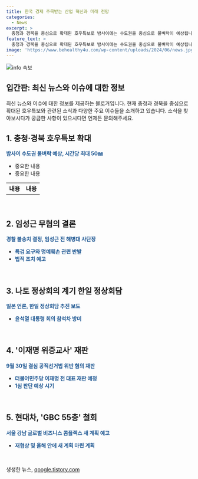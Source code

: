 ```yaml
---
title: 한국 경제 주목받는 산업 혁신과 미래 전망
categories:
  - News
excerpt: >
  충청과 경북을 중심으로 확대된 호우특보로 밤사이에는 수도권을 중심으로 물벼락이 예상됩니다. 경찰이 해병대원 순직 사건에서 임성근 무혐의 결정을 내린 가운데, 특검을 요구하는 목소리도 나오고 있습니다. 또한, 나토 정상회의를 계기로 한일 정상회담을 추진 중이며, 이재명 전 대표의 위증교사 재판은 9월 30일에 열릴 예정입니다. 현대차는 강남에 조성 중이던 GBC 55층 계획을 철회하고 원점 재협상에 들어갔습니다. #호우특보 #임성근 #나토정상회의 #이재명 #현대차그룹 #글로벌비즈니스콤플렉스
feature_text: >
  충청과 경북을 중심으로 확대된 호우특보로 밤사이에는 수도권을 중심으로 물벼락이 예상됩니다. 경찰이 해병대원 순직 사건에서 임성근 무혐의 결정을 내린 가운데, 특검을 요구하는 목소리도 나오고 있습니다. 또한, 나토 정상회의를 계기로 한일 정상회담을 추진 중이며, 이재명 전 대표의 위증교사 재판은 9월 30일에 열릴 예정입니다. 현대차는 강남에 조성 중이던 GBC 55층 계획을 철회하고 원점 재협상에 들어갔습니다. #호우특보 #임성근 #나토정상회의 #이재명 #현대차그룹 #글로벌비즈니스콤플렉스
image: 'https://www.behealthy4u.com/wp-content/uploads/2024/06/news.jpg'
---
```


<p><img src="https://www.behealthy4u.com/wp-content/uploads/2024/06/news.jpg" alt="info 속보" /></p>

<h2>입간판: 최신 뉴스와 이슈에 대한 정보</h2>

<p data-ke-size="size16">최신 뉴스와 이슈에 대한 정보를 제공하는 블로거입니다. 현재 충청과 경북을 중심으로 확대된 호우특보와 관련된 소식과 다양한 주요 이슈들을 소개하고 있습니다. 소식을 찾아보시다가 궁금한 사항이 있으시다면 언제든 문의해주세요.</p>

<h2 data-ke-size="size26">1. 충청·경북 호우특보 확대</h2>

<p><b><span style="color: #1a5490;">밤사이 수도권 물벼락 예상, 시간당 최대 50㎜</span></b></p>

<ul>
<li>중요한 내용</li>
<li>중요한 내용</li>
</ul>

<table>
<tbody>
<tr>
<td style="text-align: center; height: 17px;"><b>내용</b></td>
<td style="text-align: center; height: 17px;"><b>내용</b></td>
</tr>
</tbody>
</table>

<p data-ke-size="size16">&nbsp;</p>

<h2 data-ke-size="size26">2. 임성근 무혐의 결론</h2>

<p><b><span style="color: #1a5490;">경찰 불송치 결정, 임성근 전 해병대 사단장</span></b></p>

<ul>
  <li><b><span style="color: #1a5490;">특검 요구와 명예훼손 관련 반발</span></b></li>
  <li><b><span style="color: #1a5490;">법적 조치 예고</span></b></li>
</ul>

<p data-ke-size="size16">&nbsp;</p>

<h2 data-ke-size="size26">3. 나토 정상회의 계기 한일 정상회담</h2>

<p><b><span style="color: #1a5490;">일본 언론, 한일 정상회담 추진 보도</span></b></p>

<ul>
  <li><b><span style="color: #1a5490;">윤석열 대통령 회의 참석차 방미</span></b></li>
</ul>

<p data-ke-size="size16">&nbsp;</p>

<h2 data-ke-size="size26">4. '이재명 위증교사' 재판</h2>

<p><b><span style="color: #1a5490;">9월 30일 결심 공직선거법 위반 혐의 재판</span></b></p>

<ul>
  <li><b><span style="color: #1a5490;">더불어민주당 이재명 전 대표 재판 예정</span></b></li>
  <li><b><span style="color: #1a5490;">1심 판단 예상 시기</span></b></li>
</ul>

<p data-ke-size="size16">&nbsp;</p>

<h2 data-ke-size="size26">5. 현대차, 'GBC 55층' 철회</h2>

<p><b><span style="color: #1a5490;">서울 강남 글로벌 비즈니스 콤플렉스 새 계획 예고</span></b></p>

<ul>
  <li><b><span style="color: #1a5490;">재협상 및 올해 안에 새 계획 마련 계획</span></b></li>
</ul>

<p data-ke-size="size16">&nbsp;</p>

<p data-ke-size="size16"></p>
생생한 뉴스, <a href="https://qoogle.tistory.com" rel="dofollow">qoogle.tistory.com</a>


